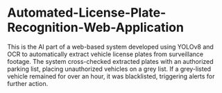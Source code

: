 # Automated-License-Plate-Recognition-Web-Application

This is the AI part of a web-based
system developed using YOLOv8 and OCR to automatically extract vehicle license plates from surveillance footage.
The system cross-checked extracted plates with an authorized parking list, placing unauthorized vehicles on
a grey list. If a grey-listed vehicle remained for over an hour, it was blacklisted, triggering alerts for further
action.
